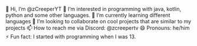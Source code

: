 👋 Hi, I’m @zCreeperYT
👀 I’m interested in programming with java, kotlin, python and some other languages.
🌱 I’m currently learning different languages
💞️ I’m looking to collaborate on cool projects that are similar to my projects
📫 How to reach me via Discord: @zcreepertv
😄 Pronouns: he/him
⚡ Fun fact: I started with programming when I was 13.
